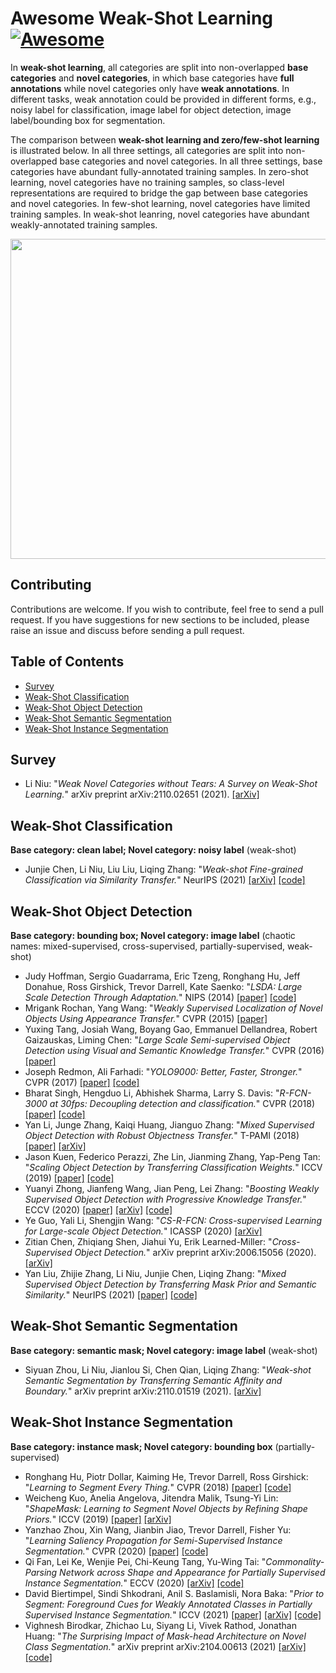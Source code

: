 # Awesome Weak-Shot Learning  [![Awesome](https://cdn.rawgit.com/sindresorhus/awesome/d7305f38d29fed78fa85652e3a63e154dd8e8829/media/badge.svg)](https://github.com/sindresorhus/awesome)

In **weak-shot learning**, all categories are split into non-overlapped **base categories** and **novel categories**, in which base categories have **full annotations** while novel categories only have **weak annotations**. In different tasks, weak annotation could be provided in different forms, e.g., noisy label for classification, image label for object detection, image label/bounding box for segmentation. 

The comparison between **weak-shot learning and zero/few-shot learning** is illustrated below. In all three settings, all categories are split into non-overlapped base categories and novel categories. In all three settings, base categories have abundant fully-annotated training samples. In zero-shot learning, novel categories have no training samples, so class-level representations are required to bridge the gap between base categories and novel categories. In few-shot learning, novel categories have limited training samples. In weak-shot leanring, novel categories have abundant weakly-annotated training samples. 

<img src='https://bcmi.sjtu.edu.cn/home/niuli/images/project_weak_shot_small.jpg' align="center" width=512>

## Contributing

Contributions are welcome.  If you wish to contribute, feel free to send a pull request. If you have suggestions for new sections to be included, please raise an issue and discuss before sending a pull request.

## Table of Contents
+ [Survey](#Survey)
+ [Weak-Shot Classification](#Weak-Shot-Classification)
+ [Weak-Shot Object Detection](#Weak-Shot-Detection)
+ [Weak-Shot Semantic Segmentation](#Weak-Shot-Semantic-Segmentation)
+ [Weak-Shot Instance Segmentation](#Weak-Shot-Instance-Segmentation)

## Survey
+ Li Niu: "*Weak Novel Categories without Tears: A Survey on Weak-Shot Learning.*" arXiv preprint arXiv:2110.02651 (2021).  [[arXiv]](https://arxiv.org/pdf/2110.02651.pdf)

## Weak-Shot Classification
**Base category: clean label; Novel category: noisy label** (weak-shot)
+ Junjie Chen, Li Niu, Liu Liu, Liqing Zhang: "*Weak-shot Fine-grained Classification via Similarity Transfer.*" NeurIPS (2021) [[arXiv]](https://arxiv.org/pdf/2009.09197.pdf) [[code]](https://github.com/bcmi/SimTrans-Weak-Shot-Classification)

## Weak-Shot Object Detection
**Base category: bounding box; Novel category: image label** (chaotic names: mixed-supervised, cross-supervised, partially-supervised, weak-shot)
+ Judy Hoffman, Sergio Guadarrama, Eric Tzeng, Ronghang Hu, Jeff Donahue, Ross Girshick, Trevor Darrell, Kate Saenko: "*LSDA: Large Scale Detection Through Adaptation.*" NIPS (2014) [[paper]](https://proceedings.neurips.cc/paper/2014/file/09fb05dd477d4ae6479985ca56c5a12d-Paper.pdf) [[code]](https://github.com/jhoffman/lsda)
+ Mrigank Rochan, Yang Wang: "*Weakly Supervised Localization of Novel Objects Using Appearance Transfer.*" CVPR (2015) [[paper]](https://openaccess.thecvf.com/content_cvpr_2015/papers/Rochan_Weakly_Supervised_Localization_2015_CVPR_paper.pdf)
+ Yuxing Tang, Josiah Wang, Boyang Gao, Emmanuel Dellandrea, Robert Gaizauskas, Liming Chen: "*Large Scale Semi-supervised Object Detection using Visual and Semantic
Knowledge Transfer.*" CVPR (2016) [[paper]](https://openaccess.thecvf.com/content_cvpr_2016/papers/Tang_Large_Scale_Semi-Supervised_CVPR_2016_paper.pdf)
+ Joseph Redmon, Ali Farhadi: "*YOLO9000: Better, Faster, Stronger.*" CVPR (2017) [[paper]](https://openaccess.thecvf.com/content_cvpr_2017/papers/Redmon_YOLO9000_Better_Faster_CVPR_2017_paper.pdf) [[code]](https://pjreddie.com/darknet/yolo/)
+ Bharat Singh, Hengduo Li, Abhishek Sharma, Larry S. Davis: "*R-FCN-3000 at 30fps: Decoupling detection and classification.*" CVPR (2018) [[paper]](https://openaccess.thecvf.com/content_cvpr_2018/papers/Singh_R-FCN-3000_at_30fps_CVPR_2018_paper.pdf) [[code]](https://github.com/MahyarNajibi/SNIPER)
+ Yan Li, Junge Zhang, Kaiqi Huang, Jianguo Zhang: "*Mixed Supervised Object Detection with Robust Objectness Transfer.*" T-PAMI (2018) [[paper]](https://ieeexplore.ieee.org/document/8304628) [[arXiv]](https://arxiv.org/pdf/1802.09778.pdf) 
+ Jason Kuen, Federico Perazzi, Zhe Lin, Jianming Zhang, Yap-Peng Tan: "*Scaling Object Detection by Transferring Classification Weights.*" ICCV (2019) [[paper]](https://openaccess.thecvf.com/content_ICCV_2019/papers/Kuen_Scaling_Object_Detection_by_Transferring_Classification_Weights_ICCV_2019_paper.pdf) [[code]](https://github.com/xternalz/AE-WTN)
+ Yuanyi Zhong, Jianfeng Wang, Jian Peng, Lei Zhang: "*Boosting Weakly Supervised Object Detection with Progressive Knowledge Transfer.*" ECCV (2020) [[paper]](https://www.ecva.net/papers/eccv_2020/papers_ECCV/papers/123710613.pdf) [[arXiv]](https://arxiv.org/pdf/2007.07986.pdf) [[code]](https://github.com/mikuhatsune/wsod_transfer)
+ Ye Guo, Yali Li, Shengjin Wang: "*CS-R-FCN: Cross-supervised Learning for Large-scale Object Detection.*" ICASSP (2020) [[arXiv]](https://arxiv.org/pdf/1905.12863.pdf)
+ Zitian Chen, Zhiqiang Shen, Jiahui Yu, Erik Learned-Miller: "*Cross-Supervised Object Detection.*" arXiv preprint arXiv:2006.15056 (2020). [[arXiv]](https://arxiv.org/pdf/2006.15056.pdf)
+ Yan Liu, Zhijie Zhang, Li Niu, Junjie Chen, Liqing Zhang: "*Mixed Supervised Object Detection by Transferring Mask Prior and Semantic Similarity.*" NeurIPS (2021) [[paper]](https://arxiv.org/pdf/2110.14191.pdf) [[code]](https://github.com/bcmi/TraMaS-Weak-Shot-Object-Detection)


## Weak-Shot Semantic Segmentation
**Base category: semantic mask; Novel category: image label** (weak-shot)
+ Siyuan Zhou, Li Niu, Jianlou Si, Chen Qian, Liqing Zhang: "*Weak-shot Semantic Segmentation by Transferring Semantic Affinity and Boundary.*" arXiv preprint arXiv:2110.01519  (2021). [[arXiv]](https://arxiv.org/pdf/2110.01519.pdf)

## Weak-Shot Instance Segmentation
**Base category: instance mask; Novel category: bounding box** (partially-supervised)
+ Ronghang Hu, Piotr Dollar, Kaiming He, Trevor Darrell, Ross Girshick: "*Learning to Segment Every Thing.*" CVPR (2018) [[paper]](https://openaccess.thecvf.com/content_cvpr_2018/papers/Hu_Learning_to_Segment_CVPR_2018_paper.pdf) [[code]](https://github.com/ronghanghu/seg_every_thing)
+ Weicheng Kuo, Anelia Angelova, Jitendra Malik, Tsung-Yi Lin: "*ShapeMask: Learning to Segment Novel Objects by Refining Shape Priors.*" ICCV (2019) [[paper]](https://openaccess.thecvf.com/content_ICCV_2019/papers/Kuo_ShapeMask_Learning_to_Segment_Novel_Objects_by_Refining_Shape_Priors_ICCV_2019_paper.pdf) [[arXiv]](https://arxiv.org/pdf/1904.03239.pdf)
+ Yanzhao Zhou, Xin Wang, Jianbin Jiao, Trevor Darrell, Fisher Yu: "*Learning Saliency Propagation for Semi-Supervised Instance Segmentation.*" CVPR (2020) [[paper]](https://openaccess.thecvf.com/content_CVPR_2020/papers/Zhou_Learning_Saliency_Propagation_for_Semi-Supervised_Instance_Segmentation_CVPR_2020_paper.pdf) [[code]](https://github.com/ucbdrive/ShapeProp)
+ Qi Fan, Lei Ke, Wenjie Pei, Chi-Keung Tang, Yu-Wing Tai: "*Commonality-Parsing Network across Shape and Appearance for Partially Supervised Instance Segmentation.*" ECCV (2020) [[arXiv]](https://arxiv.org/pdf/2007.12387.pdf) [[code]](https://github.com/fanq15/CPMask)
+ David Biertimpel, Sindi Shkodrani, Anil S. Baslamisli, Nora Baka: "*Prior to Segment: Foreground Cues for Weakly Annotated Classes in Partially Supervised Instance Segmentation.*" ICCV (2021) [[paper]](https://openaccess.thecvf.com/content/ICCV2021/papers/Biertimpel_Prior_to_Segment_Foreground_Cues_for_Weakly_Annotated_Classes_in_ICCV_2021_paper.pdf) [[arXiv]](https://arxiv.org/pdf/2011.11787.pdf) [[code]](https://github.com/dbtmpl/OPMask)
+ Vighnesh Birodkar, Zhichao Lu, Siyang Li, Vivek Rathod, Jonathan Huang: "*The Surprising Impact of Mask-head Architecture on Novel Class Segmentation.*" arXiv preprint arXiv:2104.00613 (2021) [[arXiv]](https://arxiv.org/pdf/2104.00613.pdf) [[code]](https://google.github.io/deepmac/#code)







